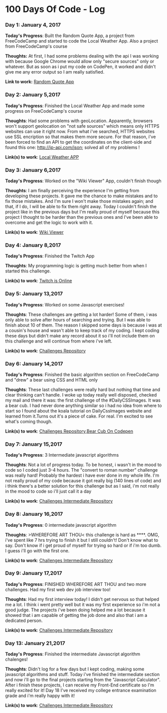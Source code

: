 # 100 Days Of Code - Log

### Day 1: January 4, 2017 


**Today's Progress**: Built the Random Quote App, a project from FreeCodeCamp and started to code the Local Weather App. Also a project from FreeCodeCamp's course

**Thoughts:** At first, I had some problems dealing with the api I was working with because Google Chrome would allow only "secure sources" only or whatever. But as soon as i put my code on CodePen, it worked and didn't give me any error output so I am really satisfied.

**Link to work:** [Random Quote App](http://codepen.io/Shiverz/full/QdwKyL/)

### Day 2: January 5,2017

**Today's Progress**: Finished the Local Weather App and made some progress on FreeCodeCamp's course

**Thoughts**: Had some problems with geoLocation. Apparently, browsers won't support geolocation on "not safe sources" which means only HTTPS websites can use it right now. From what i've searched, HTTPS websites use SSL encription so that makes them more secure. For that reason, i've been forced to find an API to get the coordinates on the client-side and found this one: http://ip-api.com/json; solved all of my problems !

**Link(s) to work**: [Local Weather APP](http://codepen.io/Shiverz/pen/ggbgyj)

### Day 3: January 6,2017

**Today's Progress**: Worked on the "Wiki Viewer" App, couldn't finish though

**Thoughts**: I am finally perceiving the experience I'm getting from developing these projects. It gave me the chance to make mistakes and to fix those mistakes. And I'm sure I won't make those mistakes again; and that, if I do, I will be able to fix them right away. Today I couldn't finish the project like in the previous days but I'm really proud of myself because this project I thought to be harder than the previous ones and I've been able to overcome and get the logic to work with it.

**Link(s) to work**: [Wiki Viewer](https://codepen.io/Shiverz/pen/VPLWav)

### Day 4: January 8,2017

**Today's Progress**: Finished the Twitch App

**Thoughts**: My programming logic is getting much better from when I started this challenge.

**Link(s) to work**: [Twitch is Online](http://codepen.io/Shiverz/pen/apvZLg)

### Day 5: January 13,2017

**Today's Progress**: Worked on some Javascript exercises!

**Thoughts**: These challenges are getting a lot harder! Some of them, i was only able to solve after hours of searching and trying. But I was able to finish about 10 of them. The reason I skipped some days is because i was at a cousin's house and wasn't able to keep track of my coding. I kept coding these days but didn't make any record about it so i'll not include them on this challenge and will continue from where i've left.

**Link(s) to work**: [Challenges Repository](https://github.com/Shiverzz/Javascript-Challenges/)

### Day 6: January 14,2017

**Today's Progress**: Finished the basic algorithm section on FreeCodeCamp and "drew" a bear using CSS and HTML only

**Thoughts**: These last challenges were really hard but nothing that time and clear thinking can't handle. 
I woke up today really well disposed, checked my mail and there it was: the first challenge of the #DailyCSSImages. It was a bear cub. I had never done anything similar so i had no idea from where to start so I found about the koala tutorial on DailyCssImages website and learned from it.Turns out it's a piece of cake. For real. I'm excited to see what's coming though.

**Link(s) to work**: [Challenges Repository](https://github.com/Shiverzz/Javascript-Challenges/),[Bear Cub On Codepen](http://codepen.io/Shiverz/pen/OWXdyQ)

### Day 7: January 15,2017

**Today's Progress**: 3 Intermediate javascript algorithms

**Thoughts**: Not a lot of progress today. To be honest, i wasn't in the mood to code so I coded just 3-4 hours. The "convert to roman number" challenge was really hard! Probably the hardest i have ever done in my whole life. I'm not really proud of my code because it got really big (140 lines of code) and i think there's a better solution for this challenge but as I said, i'm not really in the mood to code so i'll just call it a day

**Link(s) to work**: [Challenges Intermediate Repository](https://github.com/Shiverzz/Javascript-Challenges/tree/master/Intermediate)

### Day 8: January 16,2017

**Today's Progress**: 0 intermediate javascript algorithm

**Thoughts**: >WHEREFORE ART THOU< this challenge is hard as ****. OMG, i've spent like 7 hrs trying to finish it but I still couldn't! Don't know what to say. Don't know if i get proud of myself for trying so hard or if i'm too dumb. I guess i'll go with the first one.

**Link(s) to work**: [Challenges Intermediate Repository](https://github.com/Shiverzz/Javascript-Challenges/tree/master/Intermediate)

### Day 9: January 17,2017

**Today's Progress**: FINISHED WHEREFORE ART THOU and two more challenges. Had my first web dev job interview too!

**Thoughts**: Had my first interview today! I didn't get nervous so that helped me a lot. I think i went pretty well but it was my first experience so i'm not a good judge. The projects i've been doing helped me a lot because it showed that i am capable of getting the job done and also that i am a dedicated person.

**Link(s) to work**: [Challenges Intermediate Repository](https://github.com/Shiverzz/Javascript-Challenges/tree/master/Intermediate)

### Day 13: January 21,2017

**Today's Progress**: Finished the intermediate Javascript algorithm chalenges!

**Thoughts**: Didn't log for a few days but I kept coding, making some javascript algorithms and stuff. Today i've finished the intermediate section and now i'll go to the final projects starting from the "Javascript Calculator". After i finish these projects, I can receive my Front-End certificate so I'm really excited for it! Day 18 I've received my college entrance examination grade and i'm really happy with it!

**Link(s) to work**: [Challenges Intermediate Repository](https://github.com/Shiverzz/Javascript-Challenges/tree/master/Intermediate)
